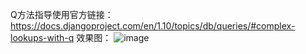 Q方法指导使用官方链接：https://docs.djangoproject.com/en/1.10/topics/db/queries/#complex-lookups-with-q
效果图：
![image](https://github.com/xiaoyaojjian/Py3ForRfResultAnalysis/blob/master/static/image/QQ图片20161115165520.png)
